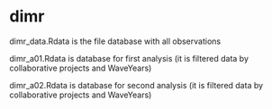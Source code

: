 # dimr

dimr_data.Rdata is the file database with all observations

dimr_a01.Rdata is database for first analysis (it is filtered data by collaborative projects and WaveYears)

dimr_a02.Rdata is database for second analysis (it is filtered data by collaborative projects and WaveYears)
